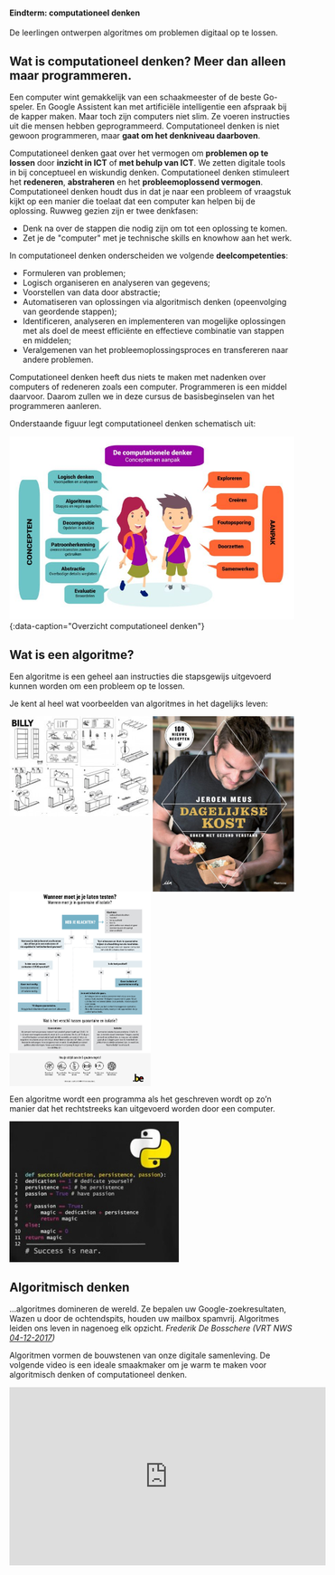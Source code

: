 <div class="callout callout-info">
  <h4>Eindterm: computationeel denken</h4>
  <p>De leerlingen ontwerpen algoritmes om problemen digitaal op te lossen. </p>
</div>

## Wat is computationeel denken? Meer dan alleen maar programmeren.
Een computer wint gemakkelijk van een schaakmeester of de beste Go-speler. En Google Assistent kan met artificiële intelligentie een afspraak bij de kapper maken. 
Maar toch zijn computers niet slim. Ze voeren instructies uit die mensen hebben geprogrammeerd. Computationeel denken is niet gewoon programmeren, maar **gaat om het denkniveau daarboven**. 

Computationeel denken gaat over het vermogen om **problemen op te lossen** door **inzicht in ICT** of **met behulp van ICT**. We zetten digitale tools in bij conceptueel en wiskundig denken. Computationeel denken stimuleert het **redeneren**, **abstraheren** en het **probleemoplossend vermogen**. Computationeel denken houdt dus in dat je naar een probleem of vraagstuk kijkt op een manier die toelaat dat een computer kan helpen bij de oplossing. Ruwweg gezien zijn er twee denkfasen:

* Denk na over de stappen die nodig zijn om tot een oplossing te komen.
* Zet je de "computer" met je technische skills en knowhow aan het werk.

In computationeel denken onderscheiden we volgende **deelcompetenties**:

* Formuleren van problemen;
* Logisch organiseren en analyseren van gegevens;
* Voorstellen van data door abstractie;
* Automatiseren van oplossingen via algoritmisch denken (opeenvolging van geordende stappen);
* Identificeren, analyseren en implementeren van mogelijke oplossingen met als doel de meest efficiënte en effectieve combinatie van stappen en middelen;
* Veralgemenen van het probleemoplossingsproces en transfereren naar andere problemen.

Computationeel denken heeft dus niets te maken met nadenken over computers of redeneren zoals een computer. Programmeren is een middel daarvoor. Daarom zullen we in deze cursus de basisbeginselen van het programmeren aanleren.

Onderstaande figuur legt computationeel denken schematisch uit:

![Overzicht computationeel denken](media/vertaling_barefoot.jpg){:data-caption="Overzicht computationeel denken"}


## Wat is een algoritme?

<div class="callout callout-danger">
  <p>Een algoritme is een geheel aan instructies die stapsgewijs uitgevoerd kunnen worden om een probleem op te lossen.</p>
</div>

Je kent al heel wat voorbeelden van algoritmes in het dagelijks leven:

<div class="dodona-centered-group">
  <img src="media/algoritme_billy.jpg" align="top" width="250px" data-caption="Algoritme: Billy boekenkast van IKEA" />
  <img src="media/algoritme_dagelijksekost.jpg" align="top" width="250px" data-caption="Algoritme: Kookboek Dagelijkse Kost van Jeroen Meus" />
  <img src="media/algoritme_flowchartcorona.jpg" align="top" width="250px" data-caption="Algoritme: Wanneer moet je je laten testen op corona?"/>
</div>

Een algoritme wordt een programma als het geschreven wordt op zo’n manier dat het rechtstreeks kan uitgevoerd worden door een computer.

<img src="media/algoritme_funnypython.jpg" width="300px" data-caption="Python programma" />

## Algoritmisch denken

<div class="callout callout-info">
  <p>...algoritmes domineren de wereld. Ze bepalen uw Google-zoekresultaten, Wazen u door de ochtendspits, houden uw mailbox spamvrij. Algoritmes leiden ons leven in nagenoeg elk opzicht. <i>Frederik De Bosschere (VRT NWS  <a href="https://www.vrt.be/vrtnws/nl/2017/12/04/opinie-frederik-de-bosschere-algoritmes/">04-12-2017</a>)</i></p>
</div>
  
Algoritmen vormen de bouwstenen van onze digitale samenleving. De volgende video is een ideale smaakmaker om je warm te maken voor algoritmisch denken of computationeel denken.

<div align="center">
<iframe width="560" height="315" src="https://www.youtube.com/embed/nKIu9yen5nc" title="YouTube video player" frameborder="0" allow="accelerometer; autoplay; clipboard-write; encrypted-media; gyroscope; picture-in-picture" allowfullscreen></iframe>
</div>

